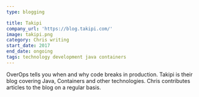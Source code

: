 ```yaml
---
type: blogging

title: Takipi
company_url: 'https://blog.takipi.com/'
image: takipi.png
category: Chris writing
start_date: 2017
end_date: ongoing
tags: technology development java containers
---
```


OverOps tells you when and why code breaks in production. Takipi is their blog covering Java, Containers and other technologies. Chris contributes articles to the blog on a regular basis.
